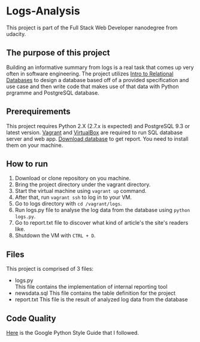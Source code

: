 # Logs-Analysis
This project is part of the Full Stack Web Developer nanodegree from udacity.

## The purpose of this project
Building an informative summary from logs is a real task that comes up very often in software engineering. The project utilizes [Intro to Relational Databases](https://www.udacity.com/course/intro-to-relational-databases--ud197) to design a database based off of a provided specification and use case and then write code that makes use of that data with Python prgramme and PostgreSQL database.

## Prerequirements
This project requires Python 2.X (2.7.x is expected) and PostgreSQL 9.3 or latest version.
[Vagrant](https://www.vagrantup.com/) and [VirtualBox](https://www.virtualbox.org/wiki/Downloads) are required to run SQL database server and web app. [Download database](https://d17h27t6h515a5.cloudfront.net/topher/2016/August/57b5f748_newsdata/newsdata.zip) to get report. You need to install them on your machine.

## How to run
1. Download or clone repository on you machine.
2. Bring the project directory under the vagrant directory.
3. Start the virtual machine using `vagrant up` command.
4. After that, run `vagrant ssh` to log in to your VM.
5. Go to logs directory with `cd /vagrant/logs`.
6. Run logs.py file to analyse the log data from the database using `python logs.py`.
7. Go to report.txt file to discover what kind of article's the site's readers like.
8. Shutdown the VM with `CTRL + D`.

## Files
This project is comprised of 3 files:
- logs.py	 
This file contains the implementation of internal reporting tool
- newsdata.sql
This file contains the table definition for the project
- report.txt
This file is the result of analyzed log data from the database

## Code Quality
[Here](https://google.github.io/styleguide/pyguide.html) is the Google Python Style Guide that I followed.
